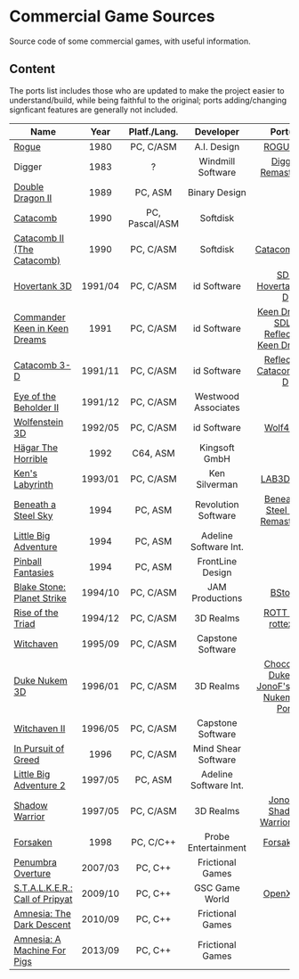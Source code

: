 # Commercial Game Sources

Source code of some commercial games, with useful information.

## Content

The ports list includes those who are updated to make the project easier to understand/build, while being faithful to the original; ports adding/changing signficant features are generally not included.

| Name                                                               |  Year   |  Platf./Lang.  |       Developer       |                                              Port(s)                                              |
| ------------------------------------------------------------------ | :-----: | :------------: | :-------------------: | :-----------------------------------------------------------------------------------------------: |
| [Rogue][Rogue]                                                     |  1980   |   PC, C/ASM    |      A.I. Design      |                                        [ROGUEPC][ROGUEPC]                                         |
| Digger                                                             |  1983   |       ?        |   Windmill Software   |                              [Digger Remastered][Digger Remastered]                               |
| [Double Dragon II][Double Dragon II]                               |  1989   |    PC, ASM     |     Binary Design     |                                                                                                   |
| [Catacomb][Catacomb]                                               |  1990   | PC, Pascal/ASM |       Softdisk        |                                                                                                   |
| [Catacomb II (The Catacomb)][Catacomb II (The Catacomb)]           |  1990   |   PC, C/ASM    |       Softdisk        |                                    [CatacombSDL][CatacombSDL]                                     |
| [Hovertank 3D][Hovertank 3D]                                       | 1991/04 |   PC, C/ASM    |      id Software      |                              [SDL Hovertank 3-D][SDL Hovertank 3-D]                               |
| [Commander Keen in Keen Dreams][Commander Keen in Keen Dreams]     |  1991   |   PC, C/ASM    |      id Software      |                  [Keen Dreams SDL2]<br/>[Reflection Keen Dreams][ReflectionHLE]                   |
| [Catacomb 3-D][Catacomb 3-D]                                       | 1991/11 |   PC, C/ASM    |      id Software      |                             [Reflection Catacomb 3-D][ReflectionHLE]                              |
| [Eye of the Beholder II][Eye of the Beholder II]                   | 1991/12 |   PC, C/ASM    |  Westwood Associates  |                                                                                                   |
| [Wolfenstein 3D][Wolfenstein 3D]                                   | 1992/05 |   PC, C/ASM    |      id Software      |                                       [Wolf4SDL][Wolf4SDL]                                        |
| [Hägar The Horrible][Hägar The Horrible]                           |  1992   |    C64, ASM    |     Kingsoft GmbH     |                                                                                                   |
| [Ken's Labyrinth][Ken's Labyrinth]                                 | 1993/01 |   PC, C/ASM    |     Ken Silverman     |                                      [LAB3D/SDL][LAB3D/SDL]                                       |
| [Beneath a Steel Sky][Beneath a Steel Sky]                         |  1994   |    PC, ASM     |  Revolution Software  |                 [Beneath a Steel Sky Remastered][Beneath a Steel Sky Remastered]                  |
| [Little Big Adventure][Little Big Adventure]                       |  1994   |    PC, ASM     | Adeline Software Int. |                                                                                                   |
| [Pinball Fantasies][Pinball Fantasies]                             |  1994   |    PC, ASM     |   FrontLine Design    |                                                                                                   |
| [Blake Stone: Planet Strike][Blake Stone: Planet Strike]           | 1994/10 |   PC, C/ASM    |    JAM Productions    |                          [BStone](https://github.com/bibendovsky/bstone)                          |
| [Rise of the Triad][Rise of the Triad]                             | 1994/12 |   PC, C/ASM    |       3D Realms       |                          [ROTT Port][ROTT Port]<br/>[rottexpr][rottexpr]                          |
| [Witchaven][Witchaven]                                             | 1995/09 |   PC, C/ASM    |   Capstone Software   |                                                                                                   |
| [Duke Nukem 3D][Duke Nukem 3D]                                     | 1996/01 |   PC, C/ASM    |       3D Realms       | [Chocolate Duke3D][Chocolate Duke3D]<br/>[JonoF's Duke Nukem 3D Port][JonoF's Duke Nukem 3D Port] |
| [Witchaven II][Witchaven II]                                       | 1996/05 |   PC, C/ASM    |   Capstone Software   |                                                                                                   |
| [In Pursuit of Greed][In Pursuit of Greed]                         |  1996   |   PC, C/ASM    |  Mind Shear Software  |                                                                                                   |
| [Little Big Adventure 2][Little Big Adventure 2]                   | 1997/05 |    PC, ASM     | Adeline Software Int. |                                                                                                   |
| [Shadow Warrior][Shadow Warrior]                                   | 1997/05 |   PC, C/ASM    |       3D Realms       |                    [JonoF's Shadow Warrior Port][JonoF's Shadow Warrior Port]                     |
| [Forsaken][Forsaken]                                               |  1998   |   PC, C/C++    |  Probe Entertainment  |                                      [ForsakenX][ForsakenX]                                       |
| [Penumbra Overture][Penumbra Overture]                             | 2007/03 |    PC, C++     |   Frictional Games    |                                                                                                   |
| [S.T.A.L.K.E.R.: Call of Pripyat][S.T.A.L.K.E.R.: Call of Pripyat] | 2009/10 |    PC, C++     |    GSC Game World     |                                       [OpenXRay][OpenXRay]                                        |
| [Amnesia: The Dark Descent][Amnesia: The Dark Descent]             | 2010/09 |    PC, C++     |   Frictional Games    |                                                                                                   |
| [Amnesia: A Machine For Pigs][Amnesia: A Machine For Pigs]         | 2013/09 |    PC, C++     |   Frictional Games    |                                                                                                   |

<!-- Sources; keep in the same order as the table -->

[Rogue]: https://github.com/commercial-game-sources/rogue
[Double Dragon II]: https://github.com/commercial-game-sources/double_dragon_ii
[Catacomb]: https://github.com/commercial-game-sources/catacomb
[Catacomb II (The Catacomb)]: https://github.com/commercial-game-sources/catacomb_ii
[Hovertank 3D]: https://github.com/commercial-game-sources/hovertank_3d
[Commander Keen in Keen Dreams]: https://github.com/commercial-game-sources/commander_keen_in_keen_dreams
[Catacomb 3-D]: https://github.com/commercial-game-sources/catacomb_3d
[Eye of the Beholder II]: https://github.com/commercial-game-sources/eye_of_the_beholder_ii
[Wolfenstein 3D]: https://github.com/commercial-game-sources/wolfenstein_3d
[Hägar The Horrible]: https://github.com/commercial-game-sources/hagar_the_horrible
[Ken's Labyrinth]: https://github.com/commercial-game-sources/kens_labyrinth
[Beneath a Steel Sky]: https://github.com/commercial-game-sources/beneath_a_steel_sky
[Little Big Adventure]: https://github.com/commercial-game-sources/little_big_adventure
[Pinball Fantasies]: https://github.com/commercial-game-sources/pinball_fantasies
[Blake Stone: Planet Strike]: https://github.com/commercial-game-sources/blake_stone
[Rise of the Triad]: https://github.com/commercial-game-sources/rise_of_the_triad
[Witchaven]: https://github.com/commercial-game-sources/witchaven.git
[Duke Nukem 3D]: https://github.com/commercial-game-sources/duke_nukem_3d
[Witchaven II]: https://github.com/commercial-game-sources/witchaven_ii.git
[In Pursuit of Greed]: https://github.com/commercial-game-sources/in_pursuit_of_greed
[Little Big Adventure 2]: https://github.com/commercial-game-sources/little_big_adventure_2
[Shadow Warrior]: https://github.com/commercial-game-sources/shadow_warrior
[Forsaken]: https://github.com/commercial-game-sources/forsaken
[Penumbra Overture]: https://github.com/commercial-game-sources/penumbra_overture
[S.T.A.L.K.E.R.: Call of Pripyat]: https://github.com/commercial-game-sources/stalker_call_of_pripyat
[Amnesia: The Dark Descent]: https://github.com/commercial-game-sources/amnesia_the_dark_descent
[Amnesia: A Machine For Pigs]: https://github.com/commercial-game-sources/amnesia_a_machine_for_pigs

<!-- Convenient ports; keep in alphabetic order -->

[Beneath a Steel Sky Remastered]: https://web.archive.org/web/20110927222706/http://revolution.co.uk/?page_id=5&game_id=8&platform_id=0
[BStone]: https://github.com/bibendovsky/bstone
[CatacombSDL]: https://github.com/Blzut3/CatacombSDL
[Chocolate Duke3D]: https://github.com/fabiensanglard/chocolate_duke3D
[Digger Remastered]: https://github.com/commercial-game-sources/digger-remastered
[ForsakenX]: https://github.com/ForsakenX/forsaken
[JonoF's Duke Nukem 3D Port]: https://github.com/jonof/jfduke3d
[JonoF's Shadow Warrior Port]: https://github.com/jonof/jfsw
[Keen Dreams SDL2]: https://github.com/sulix/keen-dreams-sdl2
[LAB3D/SDL]: https://github.com/sacredbanana/lab3d-sdl
[OpenXRay]: https://github.com/OpenXRay/xray-16
[ReflectionHLE]: https://github.com/ReflectionHLE/ReflectionHLE
[ROGUEPC]: https://github.com/MestreLion/roguepc
[ROTT Port]: https://github.com/fabiangreffrath/rott
[rottexpr]: https://github.com/LTCHIPS/rottexpr
[SDL Hovertank 3-D]: https://github.com/Codes4Fun/SDL_Hovertank3D
[Wolf4SDL]: https://github.com/11001011101001011/Wolf4SDL
